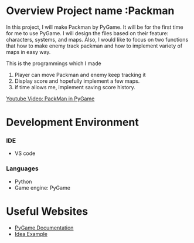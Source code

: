 # Overview Project name :Packman

In this project, I will make Packman by PyGame. It will be for the first time for me to use PyGame.
I will design the files based on their feature: characters, systems, and maps. 
Also, I would like to focus on two functions that how to make enemy track packman and how to implement variety of maps in easy way.

This is the programmings which I made
1. Player can move Packman and enemy keep tracking it
2. Display score and hopefully implement a few maps.
3. if time allows me, implement saving score history.



[Youtube Video: PackMan in PyGame](https://www.youtube.com/watch?v=ZPbfI0BpZuQ)

# Development Environment

### IDE
* VS code

### Languages

* Python
* Game engine: PyGame

# Useful Websites

* [PyGame Documentation](https://www.pygame.org/docs/)
* [Idea Example](https://itsourcecode.com/free-projects/python-projects/pacman-in-python-code/)